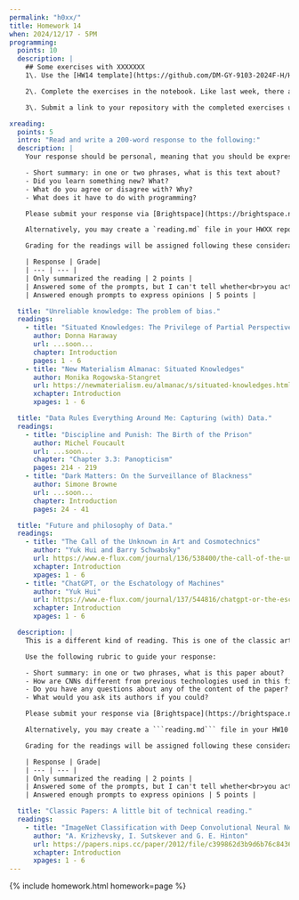 ```yaml
---
permalink: "h0xx/"
title: Homework 14
when: 2024/12/17 - 5PM
programming:
  points: 10
  description: |
    ## Some exercises with XXXXXXX
    1\. Use the [HW14 template](https://github.com/DM-GY-9103-2024F-H/HW14) to start a repository in your organization's GitHub space. It should be named HW10. Open the notebook file using GitHub Codespaces to continue the exercises.

    2\. Complete the exercises in the notebook. Like last week, there are some interpretation questions on this one.

    3\. Submit a link to your repository with the completed exercises using [Brightspace](https://brightspace.nyu.edu/d2l/home/407565).

xreading:
  points: 5
  intro: "Read and write a 200-word response to the following:"
  description: |
    Your response should be personal, meaning that you should be expressing your views and opinions about the text and not just summarizing it. You can use the following rubric to guide your response:

    - Short summary: in one or two phrases, what is this text about?
    - Did you learn something new? What?
    - What do you agree or disagree with? Why?
    - What does it have to do with programming?

    Please submit your response via [Brightspace](https://brightspace.nyu.edu/).

    Alternatively, you may create a `reading.md` file in your HWXX repo and write your response in markdown. Just make sure to submit a link to the file using [Brightspace](https://brightspace.nyu.edu/).

    Grading for the readings will be assigned following these considerations:

    | Response | Grade|
    | --- | --- |
    | Only summarized the reading | 2 points |
    | Answered some of the prompts, but I can't tell whether<br>you actually read the text, or what you thought | 3 points |
    | Answered enough prompts to express opinions | 5 points |

  title: "Unreliable knowledge: The problem of bias."
  readings:
    - title: "Situated Knowledges: The Privilege of Partial Perspective"
      author: Donna Haraway
      url: ...soon...
      chapter: Introduction
      pages: 1 - 6
    - title: "New Materialism Almanac: Situated Knowledges"
      author: Monika Rogowska-Stangret
      url: https://newmaterialism.eu/almanac/s/situated-knowledges.html
      xchapter: Introduction
      xpages: 1 - 6

  title: "Data Rules Everything Around Me: Capturing (with) Data."
  readings:
    - title: "Discipline and Punish: The Birth of the Prison"
      author: Michel Foucault
      url: ...soon...
      chapter: "Chapter 3.3: Panopticism"
      pages: 214 - 219
    - title: "Dark Matters: On the Surveillance of Blackness"
      author: Simone Browne
      url: ...soon...
      chapter: Introduction
      pages: 24 - 41

  title: "Future and philosophy of Data."
  readings:
    - title: "The Call of the Unknown in Art and Cosmotechnics"
      author: "Yuk Hui and Barry Schwabsky"
      url: https://www.e-flux.com/journal/136/538400/the-call-of-the-unknown-in-art-and-cosmotechnics/
      xchapter: Introduction
      xpages: 1 - 6  
    - title: "ChatGPT, or the Eschatology of Machines"
      author: "Yuk Hui"
      url: https://www.e-flux.com/journal/137/544816/chatgpt-or-the-eschatology-of-machines/
      xchapter: Introduction
      xpages: 1 - 6

  description: |
    This is a different kind of reading. This is one of the classic articles about a very powerful neural network architecture. Instead of trying to fully understand all of the details of the paper, you can focus on the high-level aspects and implications of the ideas presented.

    Use the following rubric to guide your response:

    - Short summary: in one or two phrases, what is this paper about?
    - How are CNNs different from previous technologies used in this field?
    - Do you have any questions about any of the content of the paper?
    - What would you ask its authors if you could?

    Please submit your response via [Brightspace](https://brightspace.nyu.edu/).

    Alternatively, you may create a ```reading.md``` file in your HW10 repo and write your response in markdown. Just make sure to submit a link to the file using [Brightspace](https://brightspace.nyu.edu/).

    Grading for the readings will be assigned following these considerations:

    | Response | Grade|
    | --- | --- |
    | Only summarized the reading | 2 points |
    | Answered some of the prompts, but I can't tell whether<br>you actually read the text, or what you thought | 3 points |
    | Answered enough prompts to express opinions | 5 points |

  title: "Classic Papers: A little bit of technical reading."
  readings:
    - title: "ImageNet Classification with Deep Convolutional Neural Networks"
      author: "A. Krizhevsky, I. Sutskever and G. E. Hinton"
      url: https://papers.nips.cc/paper/2012/file/c399862d3b9d6b76c8436e924a68c45b-Paper.pdf
      xchapter: Introduction
      xpages: 1 - 6
---
```

{% include homework.html homework=page %}
